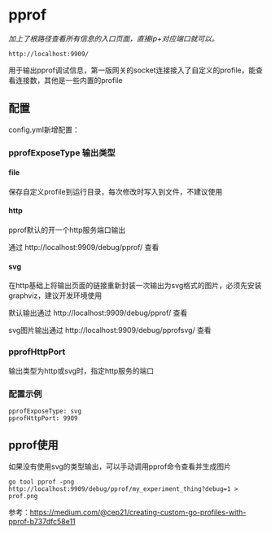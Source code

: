 # pprof

*加上了根路径查看所有信息的入口页面，直接ip+对应端口就可以。*

`http://localhost:9909/`

用于输出pprof调试信息，第一版网关的socket连接接入了自定义的profile，能查看连接数，其他是一些内置的profile

## 配置

config.yml新增配置：

### pprofExposeType 输出类型

#### file 
保存自定义profile到运行目录，每次修改时写入到文件，不建议使用

#### http 
pprof默认的开一个http服务端口输出

通过 http://localhost:9909/debug/pprof/ 查看

#### svg 

在http基础上将输出页面的链接重新封装一次输出为svg格式的图片，必须先安装graphviz，建议开发环境使用

默认输出通过 http://localhost:9909/debug/pprof/ 查看

svg图片输出通过 http://localhost:9909/debug/pprofsvg/ 查看

### pprofHttpPort
输出类型为http或svg时，指定http服务的端口

### 配置示例
```
pprofExposeType: svg
pprofHttpPort: 9909
```

## pprof使用
如果没有使用svg的类型输出，可以手动调用pprof命令查看并生成图片

`go tool pprof -png http://localhost:9909/debug/pprof/my_experiment_thing?debug=1 > prof.png`

参考：https://medium.com/@cep21/creating-custom-go-profiles-with-pprof-b737dfc58e11